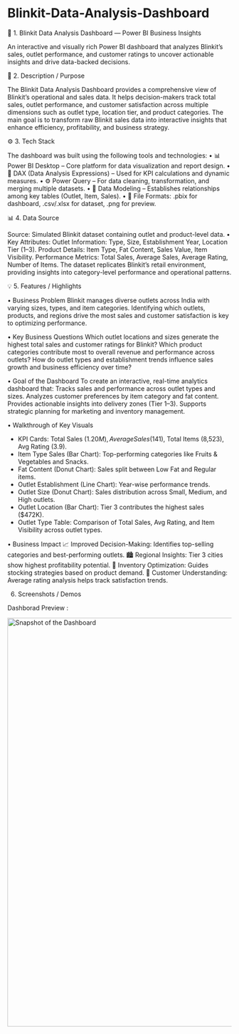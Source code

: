 # Blinkit-Data-Analysis-Dashboard

🛒 1. Blinkit Data Analysis Dashboard — Power BI Business Insights

An interactive and visually rich Power BI dashboard that analyzes Blinkit’s sales, outlet performance, and customer ratings to uncover actionable insights and drive data-backed decisions.


📄 2. Description / Purpose

The Blinkit Data Analysis Dashboard provides a comprehensive view of Blinkit’s operational and sales data. It helps decision-makers track total sales, outlet performance, and customer satisfaction across multiple dimensions such as outlet type, location tier, and product categories.
The main goal is to transform raw Blinkit sales data into interactive insights that enhance efficiency, profitability, and business strategy.


⚙️ 3. Tech Stack

The dashboard was built using the following tools and technologies:
•	📊 Power BI Desktop – Core platform for data visualization and report design.
•	🧮 DAX (Data Analysis Expressions) – Used for KPI calculations and dynamic measures.
•	⚙️ Power Query – For data cleaning, transformation, and merging multiple datasets.
•	🔗 Data Modeling – Establishes relationships among key tables (Outlet, Item, Sales).
•	📁 File Formats: .pbix for dashboard, .csv/.xlsx for dataset, .png for preview.


📊 4. Data Source

  Source: Simulated Blinkit dataset containing outlet and product-level data.
• Key Attributes:
  Outlet Information: Type, Size, Establishment Year, Location Tier (1–3).
  Product Details: Item Type, Fat Content, Sales Value, Item Visibility.
  Performance Metrics: Total Sales, Average Sales, Average Rating, Number of Items.
  The dataset replicates Blinkit’s retail environment, providing insights into category-level performance and operational patterns.


💡 5. Features / Highlights

• Business Problem
  Blinkit manages diverse outlets across India with varying sizes, types, and item categories. Identifying which outlets, products, and regions drive the most    sales and customer satisfaction is key to optimizing performance.

• Key Business Questions
  Which outlet locations and sizes generate the highest total sales and customer ratings for Blinkit?
  Which product categories contribute most to overall revenue and performance across outlets?
  How do outlet types and establishment trends influence sales growth and business efficiency over time?

• Goal of the Dashboard
  To create an interactive, real-time analytics dashboard that:
  Tracks sales and performance across outlet types and sizes.
  Analyzes customer preferences by item category and fat content.
  Provides actionable insights into delivery zones (Tier 1–3).
  Supports strategic planning for marketing and inventory management.

• Walkthrough of Key Visuals
 - KPI Cards: Total Sales ($1.20M), Average Sales ($141), Total Items (8,523), Avg Rating (3.9).
 - Item Type Sales (Bar Chart): Top-performing categories like Fruits & Vegetables and Snacks.
 - Fat Content (Donut Chart): Sales split between Low Fat and Regular items.
 - Outlet Establishment (Line Chart): Year-wise performance trends.
 - Outlet Size (Donut Chart): Sales distribution across Small, Medium, and High outlets.
 - Outlet Location (Bar Chart): Tier 3 contributes the highest sales ($472K).
 - Outlet Type Table: Comparison of Total Sales, Avg Rating, and Item Visibility across outlet types.

•  Business Impact
  📈 Improved Decision-Making: Identifies top-selling categories and best-performing outlets.
  🏙️ Regional Insights: Tier 3 cities show highest profitability potential.
  🧺 Inventory Optimization: Guides stocking strategies based on product demand.
  🌟 Customer Understanding: Average rating analysis helps track satisfaction trends.


  6. Screenshots / Demos

  Dashborad Preview : 
  
  <img width="1713" height="917" alt="Snapshot of the Dashboard" src="https://github.com/user-attachments/assets/dbd15448-411a-419b-9896-c7f28b2d7bca" />
 
     


  

